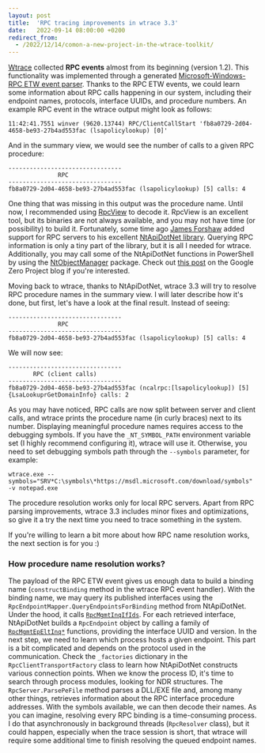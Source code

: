 ```yaml
---
layout: post
title:  'RPC tracing improvements in wtrace 3.3'
date:   2022-09-14 08:00:00 +0200
redirect_from:
  - /2022/12/14/comon-a-new-project-in-the-wtrace-toolkit/
---
```


[Wtrace](https://github.com/lowleveldesign/wtrace) collected **RPC events** almost from its beginning (version 1.2). This functionality was implemented through a generated [Microsoft-Windows-RPC ETW event parser](https://github.com/lowleveldesign/wtrace/blob/master/wtrace.imports/Parsers/Microsoft-Windows-RPC.cs). Thanks to the RPC ETW events, we could learn some information about RPC calls happening in our system, including their endpoint names, protocols, interface UUIDs, and procedure numbers. An example RPC event in the wtrace output might look as follows:

```
11:42:41.7551 winver (9620.13744) RPC/ClientCallStart 'fb8a0729-2d04-4658-be93-27b4ad553fac (lsapolicylookup) [0]'
```

And in the summary view, we would see the number of calls to a given RPC procedure:

```
--------------------------------
              RPC
--------------------------------
fb8a0729-2d04-4658-be93-27b4ad553fac (lsapolicylookup) [5] calls: 4
```

One thing that was missing in this output was the procedure name. Until now, I recommended using [RpcView](http://rpcview.org/) to decode it. RpcView is an excellent tool, but its binaries are not always available, and you may not have time (or possibility) to build it. Fortunately, some time ago [James Forshaw](https://twitter.com/tiraniddo) added support for RPC servers to his excellent [NtApiDotNet library](https://github.com/googleprojectzero/sandbox-attacksurface-analysis-tools). Querying RPC information is only a tiny part of the library, but it is all I needed for wtrace. Additionally, you may call some of the NtApiDotNet functions in PowerShell by using the [NtObjectManager](https://www.powershellgallery.com/packages/NtObjectManager) package. Check out [this post](https://googleprojectzero.blogspot.com/2019/12/calling-local-windows-rpc-servers-from.html) on the Google Zero Project blog if you're interested.

Moving back to wtrace, thanks to NtApiDotNet, wtrace 3.3 will try to resolve RPC procedure names in the summary view. I will later describe how it's done, but first, let's have a look at the final result. Instead of seeing:

```
--------------------------------
              RPC
--------------------------------
fb8a0729-2d04-4658-be93-27b4ad553fac (lsapolicylookup) [5] calls: 4
```

We will now see:

```
--------------------------------
       RPC (client calls)
--------------------------------
fb8a0729-2d04-4658-be93-27b4ad553fac (ncalrpc:[lsapolicylookup]) [5]{LsaLookuprGetDomainInfo} calls: 2
```

As you may have noticed, RPC calls are now split between server and client calls, and wtrace prints the procedure name (in curly braces) next to its number. Displaying meaningful procedure names requires access to the debugging symbols. If you have the `_NT_SYMBOL_PATH` environment variable set (I highly recommend configuring it), wtrace will use it. Otherwise, you need to set debugging symbols path through the `--symbols` parameter, for example:

```
wtrace.exe --symbols="SRV*C:\symbols\*https://msdl.microsoft.com/download/symbols" -v notepad.exe
```

The procedure resolution works only for local RPC servers. Apart from RPC parsing improvements, wtrace 3.3 includes minor fixes and optimizations, so give it a try the next time you need to trace something in the system.

If you're willing to learn a bit more about how RPC name resolution works, the next section is for you :)

### How procedure name resolution works?

The payload of the RPC ETW event gives us enough data to build a binding name (`constructBinding` method in the wtrace RPC event handler). With the binding name, we may query its published interfaces using the `RpcEndpointMapper.QueryEndpointsForBinding` method from NtApiDotNet. Under the hood, it calls [`RpcMgmtInqIfIds`](https://docs.microsoft.com/en-us/windows/win32/api/rpcdce/nf-rpcdce-rpcmgmtinqifids). For each retrieved interface, NtApiDotNet builds a `RpcEndpoint` object by calling a family of [`RpcMgmtEpEltInq*`](https://docs.microsoft.com/en-us/windows/win32/api/rpcdce/nf-rpcdce-rpcmgmtepeltinqbegin) functions, providing the interface UUID and version. In the next step, we need to learn which process hosts a given endpoint. This part is a bit complicated and depends on the protocol used in the communication. Check the `_factories` dictionary in the `RpcClientTransportFactory` class to learn how NtApiDotNet constructs various connection points. When we know the process ID, it's time to search through process modules, looking for NDR structures. The `RpcServer.ParsePeFile` method parses a DLL/EXE file and, among many other things, retrieves information about the RPC interface procedure addresses. With the symbols available, we can then decode their names. As you can imagine, resolving every RPC binding is a time-consuming process. I do that asynchronously in background threads (`RpcResolver` class), but it could happen, especially when the trace session is short, that wtrace will require some additional time to finish resolving the queued endpoint names.
